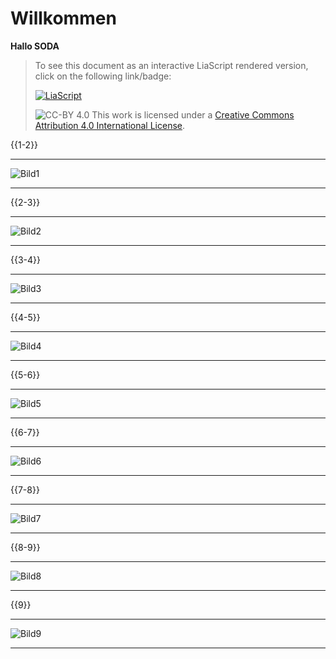 <!--

author:   
email:    
version:  
language: 
narrator: 

icon:     assets\

logo:     https://

comment:  WissKi SODA OERs

-->

# Willkommen

**Hallo SODA**


> To see this document as an interactive LiaScript rendered version, click on the
> following link/badge:
>
> [![LiaScript](https://raw.githubusercontent.com/LiaScript/LiaScript/master/badges/course.svg)](https://liascript.github.io/course/?https://raw.githubusercontent.com/chastik/Spielplatz/main/Liascript_test.md)
>
> ![CC-BY 4.0](https://i.creativecommons.org/l/by/4.0/88x31.png)
> This work is licensed under a [Creative Commons Attribution 4.0 International License](http://creativecommons.org/licenses/by/4.0/).


{{1-2}}
******************
![Bild1](Bild1.png)
******************

{{2-3}}
******************
![Bild2](Bild2.png)
******************

{{3-4}}
******************
![Bild3](Bild3.png)
******************

{{4-5}}
******************
![Bild4](Bild4.png)
******************

{{5-6}}
******************
![Bild5](Bild5.png)
******************

{{6-7}}
******************
![Bild6](Bild6.png)
******************

{{7-8}}
******************
![Bild7](Bild7.png)
******************

{{8-9}}
******************
![Bild8](Bild8.png)
******************

{{9}}
******************
![Bild9](Bild9.png)
******************


